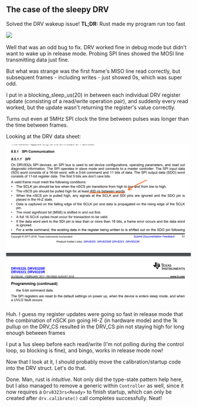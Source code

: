 ## The case of the sleepy DRV

Solved the DRV wakeup issue! **TL;DR:** Rust made my program run too fast

![](https://cdn.discordapp.com/emojis/797313593133236224.gif?v=1)

Well that was an odd bug to fix. DRV worked fine in debug mode but didn't want to wake up in release mode. Probing SPI lines showed the MOSI line transmitting data just fine.

But what was strange was the first frame's MISO line read correctly, but subsequent frames - including writes - just showed 0s, which was super odd.

I put in a blocking_sleep_us(20) in between each individual DRV register update (consisting of a read/write operation pair), and suddenly every read worked, but the update wasn't returning the register's value correctly.

Turns out even at 5MHz SPI clock the time between pulses was longer than the time between frames.

Looking at the DRV data sheet:

![](images/2021-08-19-14-21-42.png)

Huh. I guess my register updates were going so fast in release mode that the combination of nSCK pin going HI-Z (in hardware mode) and the 1k pullup on the DRV_CS resulted in the DRV_CS pin not staying high for long enough between frames

I put a 1us sleep before each read/write (I'm not polling during the control loop, so blocking is fine), and bingo, works in release mode now!

Now that I look at it, I should probably move the calibration/startup code into the DRV struct. Let's do that.

Done. Man, rust is _intuitive_. Not only did the type-state pattern help here, but I also managed to remove a generic within `Controller` as well, since it now requires a `Drv8323rs<Ready>` to finish startup, which can only be created after `drv.calibrate()` call completes successfully. Neat!
